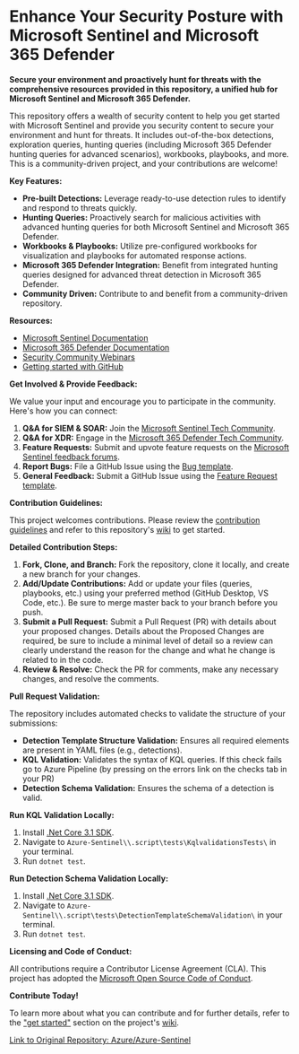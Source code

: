 # Enhance Your Security Posture with Microsoft Sentinel and Microsoft 365 Defender

**Secure your environment and proactively hunt for threats with the comprehensive resources provided in this repository, a unified hub for Microsoft Sentinel and Microsoft 365 Defender.**

This repository offers a wealth of security content to help you get started with Microsoft Sentinel and provide you security content to secure your environment and hunt for threats. It includes out-of-the-box detections, exploration queries, hunting queries (including Microsoft 365 Defender hunting queries for advanced scenarios), workbooks, playbooks, and more. This is a community-driven project, and your contributions are welcome!

**Key Features:**

*   **Pre-built Detections:** Leverage ready-to-use detection rules to identify and respond to threats quickly.
*   **Hunting Queries:** Proactively search for malicious activities with advanced hunting queries for both Microsoft Sentinel and Microsoft 365 Defender.
*   **Workbooks & Playbooks:** Utilize pre-configured workbooks for visualization and playbooks for automated response actions.
*   **Microsoft 365 Defender Integration:** Benefit from integrated hunting queries designed for advanced threat detection in Microsoft 365 Defender.
*   **Community Driven:** Contribute to and benefit from a community-driven repository.

**Resources:**

*   [Microsoft Sentinel Documentation](https://go.microsoft.com/fwlink/?linkid=2073774&clcid=0x409)
*   [Microsoft 365 Defender Documentation](https://docs.microsoft.com/microsoft-365/security/defender/microsoft-365-defender?view=o365-worldwide)
*   [Security Community Webinars](https://aka.ms/securitywebinars)
*   [Getting started with GitHub](https://help.github.com/en#dotcom)

**Get Involved & Provide Feedback:**

We value your input and encourage you to participate in the community. Here's how you can connect:

1.  **Q&A for SIEM & SOAR:** Join the [Microsoft Sentinel Tech Community](https://techcommunity.microsoft.com/t5/microsoft-sentinel/bd-p/MicrosoftSentinel).
2.  **Q&A for XDR:** Engage in the [Microsoft 365 Defender Tech Community](https://techcommunity.microsoft.com/t5/microsoft-365-defender/bd-p/MicrosoftThreatProtection).
3.  **Feature Requests:** Submit and upvote feature requests on the [Microsoft Sentinel feedback forums](https://feedback.azure.com/d365community/forum/37638d17-0625-ec11-b6e6-000d3a4f07b8).
4.  **Report Bugs:** File a GitHub Issue using the [Bug template](https://github.com/Azure/Azure-Sentinel/issues/new?assignees=&labels=&template=bug_report.md&title=).
5.  **General Feedback:** Submit a GitHub Issue using the [Feature Request template](https://github.com/Azure/Azure-Sentinel/issues/new?assignees=&labels=&template=feature_request.md&title=).

**Contribution Guidelines:**

This project welcomes contributions. Please review the [contribution guidelines](https://github.com/Azure/Azure-Sentinel/blob/master/GettingStarted.md) and refer to this repository's [wiki](https://aka.ms/threathunters) to get started.  

**Detailed Contribution Steps:**
1.  **Fork, Clone, and Branch:** Fork the repository, clone it locally, and create a new branch for your changes.
2.  **Add/Update Contributions:**  Add or update your files (queries, playbooks, etc.) using your preferred method (GitHub Desktop, VS Code, etc.).  Be sure to merge master back to your branch before you push.
3.  **Submit a Pull Request:**  Submit a Pull Request (PR) with details about your proposed changes. Details about the Proposed Changes are required, be sure to include a minimal level of detail so a review can clearly understand the reason for the change and what he change is related to in the code.
4.  **Review & Resolve:** Check the PR for comments, make any necessary changes, and resolve the comments.

**Pull Request Validation:**

The repository includes automated checks to validate the structure of your submissions:

*   **Detection Template Structure Validation:** Ensures all required elements are present in YAML files (e.g., detections).
*   **KQL Validation:** Validates the syntax of KQL queries.  If this check fails go to Azure Pipeline (by pressing on the errors link on the checks tab in your PR)
*   **Detection Schema Validation:** Ensures the schema of a detection is valid.

**Run KQL Validation Locally:**

1.  Install [.Net Core 3.1 SDK](https://dotnet.microsoft.com/download).
2.  Navigate to `Azure-Sentinel\\.script\tests\KqlvalidationsTests\` in your terminal.
3.  Run `dotnet test`.

**Run Detection Schema Validation Locally:**

1.  Install [.Net Core 3.1 SDK](https://dotnet.microsoft.com/download).
2.  Navigate to `Azure-Sentinel\\.script\tests\DetectionTemplateSchemaValidation\` in your terminal.
3.  Run `dotnet test`.

**Licensing and Code of Conduct:**

All contributions require a Contributor License Agreement (CLA). This project has adopted the [Microsoft Open Source Code of Conduct](https://opensource.microsoft.com/codeofconduct/).

**Contribute Today!**

To learn more about what you can contribute and for further details, refer to the ["get started"](https://github.com/Azure/Azure-Sentinel/wiki#get-started) section on the project's [wiki](https://aka.ms/threathunters).

[Link to Original Repository: Azure/Azure-Sentinel](https://github.com/Azure/Azure-Sentinel)